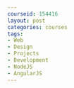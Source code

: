 ```yaml
---
courseid: 154416
layout: post
categories: courses
tags:
- Web
- Design
- Projects
- Development
- NodeJS
- AngularJS
---
```

